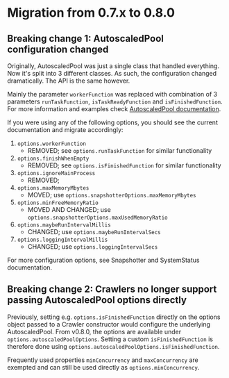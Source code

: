 # Migration from 0.7.x to 0.8.0

## Breaking change 1: AutoscaledPool configuration changed

Originally, AutoscaledPool was just a single class that handled everything. Now it's split into 3 different classes.
As such, the configuration changed dramatically. The API is the same however.

Mainly the parameter `workerFunction` was replaced with combination of 3 parameters `runTaskFunction`, `isTaskReadyFunction` and `isFinishedFunction`. For more information and examples check <a href="https://sdk.apify.com/docs/api/autoscaledpool#docsNav" target="_blank">AutoscaledPool documentation</a>.

If you were using any of the following options, you should see the current documentation and migrate accordingly:

1. `options.workerFunction`
   - REMOVED; see `options.runTaskFunction` for similar functionality
2. `options.finishWhenEmpty`
   - REMOVED; see `options.isFinishedFunction` for similar functionality
3. `options.ignoreMainProcess`
   - REMOVED;
4. `options.maxMemoryMbytes`
   - MOVED; use `options.snapshotterOptions.maxMemoryMbytes`
5. `options.minFreeMemoryRatio`
   - MOVED AND CHANGED; use `options.snapshotterOptions.maxUsedMemoryRatio`
6. `options.maybeRunIntervalMillis`
   - CHANGED; use `options.maybeRunIntervalSecs`
7. `options.loggingIntervalMillis`
   - CHANGED; use `options.loggingIntervalSecs`
   
For more configuration options, see Snapshotter and SystemStatus documentation.

## Breaking change 2: Crawlers no longer support passing AutoscaledPool options directly

Previously, setting e.g. `options.isFinishedFunction` directly on the options object passed to
a Crawler constructor would configure the underlying AutoscaledPool. From v0.8.0,
the options are available under `options.autoscaledPoolOptions`. Setting a custom `isFinishedFunction`
is therefore done using `options.autoscaledPoolOptions.isFinishedFunction`.

Frequently used properties `minConcurrency` and `maxConcurrency` are exempted and can still be used
directly as `options.minConcurrency`.
